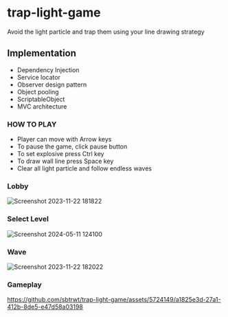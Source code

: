 # trap-light-game
Avoid the light particle and trap them using your line drawing strategy

## Implementation
- Dependency Injection
- Service locator
- Observer design pattern
- Object pooling
- ScriptableObject
- MVC architecture
  
### HOW TO PLAY
- Player can move with Arrow keys
- To pause the game, click pause button
- To set explosive press Ctrl key
- To draw wall line press Space key
- Clear all light particle and follow endless waves

### Lobby 
![Screenshot 2023-11-22 181822](https://github.com/sbtrwt/trap-light-game/assets/5724149/da544923-b3e4-401c-b72a-f04c031ebd09)

### Select Level
![Screenshot 2024-05-11 124100](https://github.com/sbtrwt/trap-light-game/assets/5724149/f2bcd75f-62a0-4b2d-a70b-c628c8b7006a)

### Wave
![Screenshot 2023-11-22 182022](https://github.com/sbtrwt/trap-light-game/assets/5724149/d548ba15-715c-4bf3-9477-a30d7f8dba9d)

### Gameplay


https://github.com/sbtrwt/trap-light-game/assets/5724149/a1825e3d-27a1-412b-8de5-e47d58a03198

